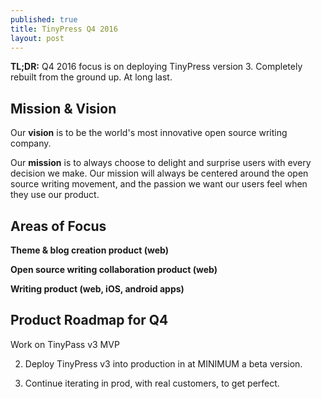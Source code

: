 ```yaml
---
published: true
title: TinyPress Q4 2016
layout: post
---
```

**TL;DR:** Q4 2016 focus is on deploying TinyPress version 3. Completely rebuilt from the ground up. At long last.

## Mission & Vision
Our <strong>vision</strong> is to be the world's most innovative open source writing company.

Our <strong>mission</strong> is to always choose to delight and surprise users with every decision we make. Our mission will always be centered around the open source writing movement, and the passion we want our users feel when they use our product.

## Areas of Focus

**Theme & blog creation product (web)**

**Open source writing collaboration product (web)**

**Writing product (web, iOS, android apps)**

## Product Roadmap for Q4

Work on TinyPass v3 MVP

2. Deploy TinyPress v3 into production in at MINIMUM a beta version.

3. Continue iterating in prod, with real customers, to get perfect.
